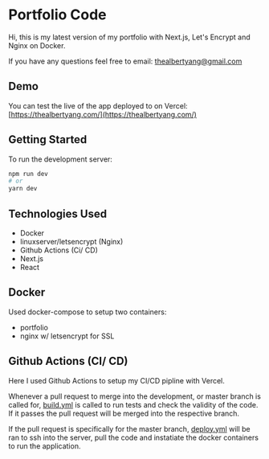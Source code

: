# Portfolio Code

Hi, this is my latest version of my portfolio with Next.js, Let's Encrypt and Nginx on Docker.

If you have any questions feel free to email: [thealbertyang@gmail.com](mailto:thealbertyang@gmail)

## Demo

You can test the live of the app deployed to on Vercel: [https://thealbertyang.com/](https://thealbertyang.com/)


## Getting Started

To run the development server:

```bash
npm run dev
# or
yarn dev
```

## Technologies Used
- Docker
- linuxserver/letsencrypt (Nginx)
- Github Actions (Ci/ CD)
- Next.js
- React

## Docker

Used docker-compose to setup two containers: 
- portfolio
- nginx w/ letsencrypt for SSL

## Github Actions (CI/ CD)

Here I used Github Actions to setup my CI/CD pipline with Vercel.

Whenever a pull request to merge into the development, or master branch is called for, [build.yml](\./github/workflows/build.yml) is called to run tests and check the validity of the code. If it passes the pull request will be merged into the respective branch.

If the pull request is specifically for the master branch, [deploy.yml](\./github/workflows/deploy.yml) will be ran to ssh into the server, pull the code and instatiate the docker containers to run the application.

